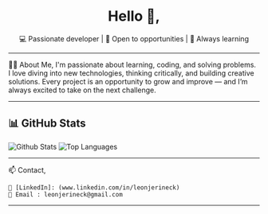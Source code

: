 <h1 align="center">Hello 👋, </h1>
<p align="center">💻 Passionate developer | 🚀 Open to opportunities | 🧠 Always learning</p>

---

👨‍💻 About Me,
I'm passionate about learning, coding, and solving problems.
I love diving into new technologies, thinking critically, and building creative solutions.
Every project is an opportunity to grow and improve — and I’m always excited to take on the next challenge.

---

📊 GitHub Stats
---
![Github Stats](https://github-readme-stats.vercel.app/api?username=Xenhoxi&show_icons=true&include_all_commits=true&count_private=true&theme=highcontrast) ![Top Languages](https://github-readme-stats.vercel.app/api/top-langs/?username=Xenhoxi&layout=compact&theme=highcontrast)

---

📫 Contact,

    💼 [LinkedIn]: (www.linkedin.com/in/leonjerineck)
    📧 Email : leonjerineck@gmail.com


---
